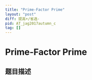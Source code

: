 ```yaml
---
title: "Prime-Factor Prime"
layout: "post"
diff: 提高+/省选-
pid: AT_jag2017autumn_c
tag: []
---
```


# Prime-Factor Prime

## 题目描述

[problemUrl]: https://atcoder.jp/contests/jag2017autumn/tasks/jag2017autumn_c




